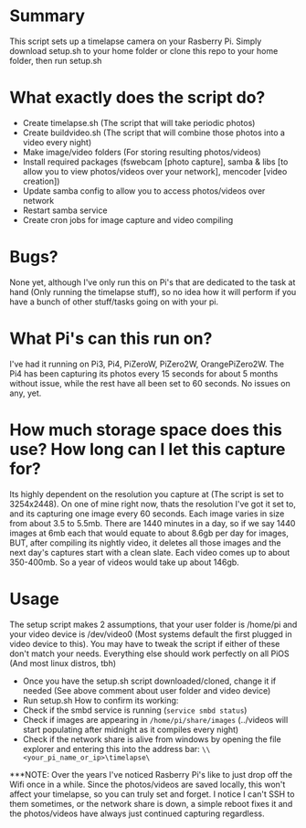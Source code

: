 # Summary
This script sets up a timelapse camera on your Rasberry Pi. Simply download setup.sh to your home folder or clone this repo to your home folder, then run setup.sh

# What exactly does the script do?
- Create timelapse.sh (The script that will take periodic photos)
- Create buildvideo.sh (The script that will combine those photos into a video every night)
- Make image/video folders (For storing resulting photos/videos)
- Install required packages (fswebcam [photo capture], samba & libs [to allow you to view photos/videos over your network], mencoder [video creation])
- Update samba config to allow you to access photos/videos over network
- Restart samba service
- Create cron jobs for image capture and video compiling

# Bugs?
None yet, although I've only run this on Pi's that are dedicated to the task at hand (Only running the timelapse stuff), so no idea how it will perform if you have a bunch of other stuff/tasks going on with your pi.

# What Pi's can this run on?
I've had it running on Pi3, Pi4, PiZeroW, PiZero2W, OrangePiZero2W. The Pi4 has been capturing its photos every 15 seconds for about 5 months without issue, while the rest have all been set to 60 seconds. No issues on any, yet.

# How much storage space does this use? How long can I let this capture for?
Its highly dependent on the resolution you capture at (The script is set to 3254x2448). On one of mine right now, thats the resolution I've got it set to, and its capturing one image every 60 seconds. Each image varies in size from about 3.5 to 5.5mb. There are 1440 minutes in a day, so if we say 1440 images at 6mb each that would equate to about 8.6gb per day for images, BUT, after compiling its nightly video, it deletes all those images and the next day's captures start with a clean slate. Each video comes up to about 350-400mb. So a year of videos would take up about 146gb. 

# Usage 
The setup script makes 2 assumptions, that your user folder is /home/pi and your video device is /dev/video0 (Most systems default the first plugged in video device to this). You may have to tweak the script if either of these don't match your needs. Everything else should work perfectly on all PiOS (And most linux distros, tbh)
- Once you have the setup.sh script downloaded/cloned, change it if needed (See above comment about user folder and video device)
- Run setup.sh
How to confirm its working:
- Check if the smbd service is running (`service smbd status`)
- Check if images are appearing in `/home/pi/share/images` (../videos will start populating after midnight as it compiles every night)
- Check if the network share is alive from windows by opening the file explorer and entering this into the address bar: `\\<your_pi_name_or_ip>\timelapse\`

***NOTE: Over the years I've noticed Rasberry Pi's like to just drop off the Wifi once in a while. Since the photos/videos are saved locally, this won't affect your timelapse, so you can truly set and forget. I notice I can't SSH to them sometimes, or the network share is down, a simple reboot fixes it and the photos/videos have always just continued capturing regardless.
